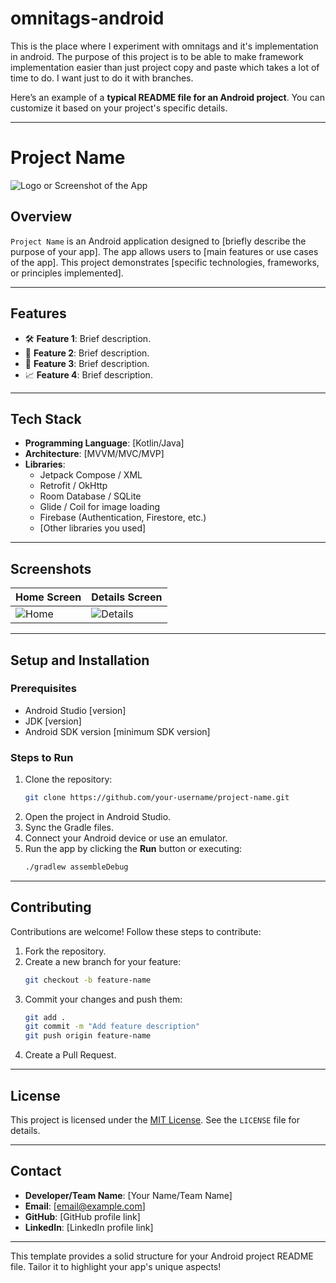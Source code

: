 # omnitags-android
 This is the place where I experiment with omnitags and it's implementation in android. The purpose of this project is to be able to make framework implementation easier than just project copy and paste which takes a lot of time to do. I want just to do it with branches.

Here’s an example of a **typical README file for an Android project**. You can customize it based on your project's specific details.

---

# **Project Name**

![Logo or Screenshot of the App](link-to-image-or-screenshot)

## **Overview**
`Project Name` is an Android application designed to [briefly describe the purpose of your app]. The app allows users to [main features or use cases of the app]. This project demonstrates [specific technologies, frameworks, or principles implemented].

---

## **Features**
- 🛠 **Feature 1**: Brief description.
- 🎨 **Feature 2**: Brief description.
- 🔔 **Feature 3**: Brief description.
- 📈 **Feature 4**: Brief description.

---

## **Tech Stack**
- **Programming Language**: [Kotlin/Java]
- **Architecture**: [MVVM/MVC/MVP]
- **Libraries**:
    - Jetpack Compose / XML
    - Retrofit / OkHttp
    - Room Database / SQLite
    - Glide / Coil for image loading
    - Firebase (Authentication, Firestore, etc.)
    - [Other libraries you used]

---

## **Screenshots**
| Home Screen | Details Screen |
| ----------- | -------------- |
| ![Home](link-to-image) | ![Details](link-to-image) |

---

## **Setup and Installation**

### **Prerequisites**
- Android Studio [version]
- JDK [version]
- Android SDK version [minimum SDK version]

### **Steps to Run**
1. Clone the repository:
   ```bash
   git clone https://github.com/your-username/project-name.git
   ```
2. Open the project in Android Studio.
3. Sync the Gradle files.
4. Connect your Android device or use an emulator.
5. Run the app by clicking the **Run** button or executing:
   ```bash
   ./gradlew assembleDebug
   ```

---

## **Contributing**
Contributions are welcome! Follow these steps to contribute:
1. Fork the repository.
2. Create a new branch for your feature:
   ```bash
   git checkout -b feature-name
   ```
3. Commit your changes and push them:
   ```bash
   git add .
   git commit -m "Add feature description"
   git push origin feature-name
   ```
4. Create a Pull Request.

---

## **License**
This project is licensed under the [MIT License](LICENSE). See the `LICENSE` file for details.

---

## **Contact**
- **Developer/Team Name**: [Your Name/Team Name]
- **Email**: [email@example.com]
- **GitHub**: [GitHub profile link]
- **LinkedIn**: [LinkedIn profile link]

---

This template provides a solid structure for your Android project README file. Tailor it to highlight your app's unique aspects!